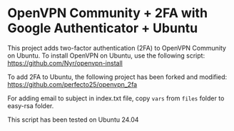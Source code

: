 # OpenVPN Community + 2FA with Google Authenticator + Ubuntu

This project adds two-factor authentication (2FA) to OpenVPN Community on Ubuntu.
To install OpenVPN on Ubuntu, use the following script:
https://github.com/Nyr/openvpn-install

To add 2FA to Ubuntu, the following project has been forked and modified:
https://github.com/perfecto25/openvpn_2fa

For adding email to subject in index.txt file, copy `vars` from `files` folder to easy-rsa folder.

This script has been tested on Ubuntu 24.04
